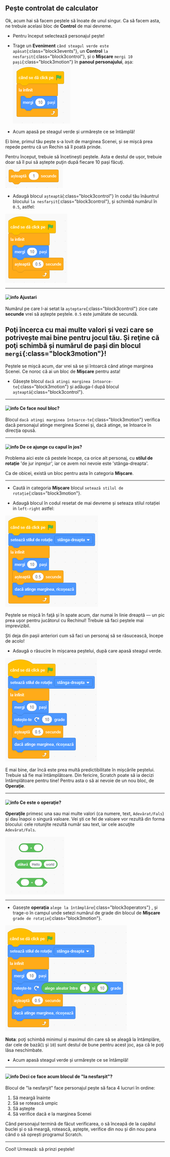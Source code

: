 ## Pește controlat de calculator
Ok, acum hai să facem peștele să înoate de unul singur. Ca să facem asta, ne trebuie acelasi bloc de **Control** de mai devreme. 

+ Pentru început selectează personajul pește!

+ Trage un **Eveniment** `când steagul verde este apăsat`{:class="block3events"}, un **Control** `la nesfarșit`{:class="block3control"}, și o **Mișcare** `mergi 10 pași`{:class="block3motion"} în **panoul personajului**, așa: 
![blocks_1546569177_729224](images/blocks_1546569177_729224.png)

+ Acum apasă pe steagul verde și urmărește ce se întâmplă!

Ei bine, primul tău pește s-a lovit de marginea Scenei, și se mișcă prea repede pentru că un Rechin să îl poată prinde.

Pentru început, trebuie să încetinești peștele. Asta e destul de ușor, trebuie doar să îl pui să aștepte puţin după fiecare 10 pași făcuţi.
![blocks_1546569178_800881](images/blocks_1546569178_800881.png)


+ Adaugă blocul `așteaptă`{:class="block3control"} în codul tău înăuntrul blocului `la nesfarșit`{:class="block3control"}, și schimbă numărul în `0.5`, astfel:


![blocks_1546569179_881654](images/blocks_1546569179_881654.png)

---
#### ![info](/images/info.png) Ajustari

Numărul pe care l-ai setat la `așteptare`{:class="block3control"} zice cate **secunde** vrei să aștepte peștele. `0.5` este jumătate de secundă.

Poţi încerca cu mai multe valori și vezi care se potrivește mai bine pentru jocul tău. Și reţine că poţi schimbă și numărul de pași din blocul `mergi`{:class="block3motion"}!
---

Peștele se mișcă acum, dar vrei să se și întoarcă când atinge marginea Scenei. Ce noroc că ai un bloc de **Mișcare** pentru asta!

+ Găsește blocul `dacă atingi marginea întoarce-te`{:class="block3motion"} și adăuga-l după blocul `așteaptă`{:class="block3control"}.


---
#### ![info](/images/info.png) Ce face noul bloc?

Blocul `dacă atingi marginea întoarce-te`{:class="block3motion"} verifica dacă personajul atinge merginea Scenei și, dacă atinge, se întoarce în direcţia opusă.

---
#### ![info](/images/info.png) De ce ajunge cu capul în jos?

Problema aici este că pestele începe, ca orice alt personaj, cu **stilul de rotație** 'de jur inprejur', iar ce avem noi nevoie este 'stânga-dreapta'.

Ca de obicei, există un bloc pentru asta în categoria **Mișcare**. 

---

+ Caută in categoria **Mișcare** blocul `setează stilul de rotație`{:class="block3motion"}.

+ Adaugă blocul în codul resetat de mai devreme și seteaza stilul rotației in `left-right` astfel: 

![blocks_1546569176_649717](images/blocks_1546569176_649717.png)

Peștele se mișcă în faţă și în spate acum, dar numai în linie dreaptă — un pic prea ușor pentru jucătorul cu Rechinul! Trebuie să faci peștele mai imprevizibil.

Ști deja din pașii anteriori cum să faci un personaj să se răsucească, începe de acolo!

+ Adaugă o răsucire în mișcarea peștelui, după care apasă steagul verde.

![blocks_1546569182_10717](images/blocks_1546569182_10717.png)

E mai bine, dar încă este prea multă predictibilitate în mișcările peștelui. Trebuie să fie mai întâmplătoare. Din fericire, Scratch poate să ia decizi întâmplătoare pentru tine! Pentru asta o să ai nevoie de un nou bloc, de **Operaţie**.

---
#### ![info](/images/info.png) Ce este o operaţie?

**Operaţile** primesc una sau mai multe valori (ca numere, text, `Adevărat/Fals`) și dau înapoi o singură valoare. Vei ști ce fel de valoare vor rezultă din forma blocului: cele rotunjite rezultă număr sau text, iar cele ascuţite `Adevărat/Fals`.

![blocks_1546569183_229207](images/blocks_1546569183_229207.png)

---

+ Gasește **operaţia** `alege la întâmplăre`{:class="block3operators"} , și trage-o în campul unde setezi numărul de grade din blocul de **Mișcare** `grade de rotaţie`{:class="block3motion"}.

![blocks_1546569184_331149](images/blocks_1546569184_331149.png)

**Nota**: poţi schimbă minimul și maximul din care să se aleagă la întâmplăre, dar cele de bază(`1` și `10`) sunt destul de bune pentru acest joc, așa că le poţi lăsa neschimbate.

+ Acum apasă steagul verde și urmărește ce se întâmplă!

--- 
#### ![info](/images/info.png) Deci ce face acum blocul de "la nesfarșit"?

Blocul de "la nesfarșit" face personajul pește să faca 4 lucruri în ordine:
1. Să meargă înainte
1. Să se rotească umpic
1. Să aștepte
1. Să verifice dacă e la marginea Scenei  

Când personajul termină de făcut verificarea, o să înceapă de la capătul buclei și o să meargă, rotească, aștepte, verifice din nou și din nou pana când o să oprești programul Scratch.
 
 ---
 
Cool! Urmează: să prinzi peștele!

